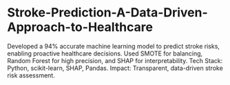 # Stroke-Prediction-A-Data-Driven-Approach-to-Healthcare
Developed a 94% accurate machine learning model to predict stroke risks, enabling proactive healthcare decisions. Used SMOTE for balancing, Random Forest for high precision, and SHAP for interpretability. Tech Stack: Python, scikit-learn, SHAP, Pandas. Impact: Transparent, data-driven stroke risk assessment.
